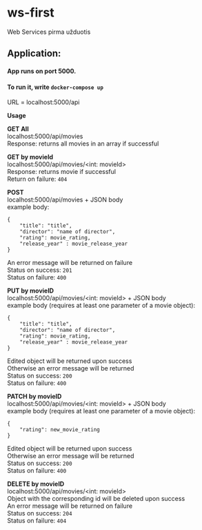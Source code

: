 # ws-first
Web Services pirma užduotis

## Application:
#### App runs on port 5000.
#### To run it, write `docker-compose up`

URL = localhost:5000/api<br />

**Usage**<br />

**GET All**<br />
localhost:5000/api/movies<br />
Response: returns all movies in an array if successful<br />

**GET by movieId**<br />
localhost:5000/api/movies/<int: movieId><br />
Response: returns movie if successful<br />
Return on failure: ```404```<br />

**POST**<br />
localhost:5000/api/movies + JSON body<br />
example body:<br />
```
{
    "title": "title",
    "director": "name of director",
    "rating": movie_rating,
    "release_year" : movie_release_year
}
```
An error message will be returned on failure<br />
Status on success: ```201```<br />
Status on failure: ```400```<br />

**PUT by movieID**<br />
localhost:5000/api/movies/<int: movieId> + JSON body<br />
example body (requires at least one parameter of a movie object):<br />
```
{
    "title": "title",
    "director": "name of director",
    "rating": movie_rating,
    "release_year" : movie_release_year
}
```
Edited object will be returned upon success<br />
Otherwise an error message will be returned<br />
Status on success: ```200```<br />
Status on failure: ```400```<br />

**PATCH by movieID**<br />
localhost:5000/api/movies/<int: movieId> + JSON body<br />
example body (requires at least one parameter of a movie object):<br />
```
{
    "rating": new_movie_rating
}
```
Edited object will be returned upon success<br />
Otherwise an error message will be returned<br />
Status on success: ```200```<br />
Status on failure: ```400```<br />


**DELETE by movieID**<br />
localhost:5000/api/movies/<int: movieId><br />
Object with the corresponding id will be deleted upon success<br />
An error message will be returned on failure<br />
Status on success: ```204```<br />
Status on failure: ```404```<br />
